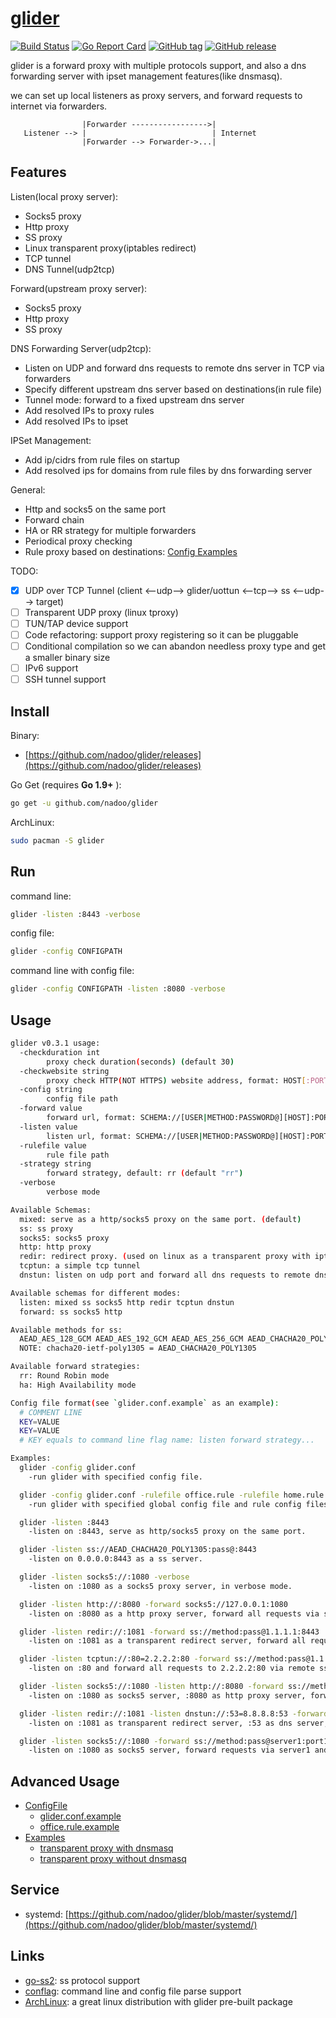 # [glider](https://github.com/nadoo/glider)

[![Build Status](https://img.shields.io/travis/nadoo/glider.svg?style=flat-square)](https://travis-ci.org/nadoo/glider)
[![Go Report Card](https://goreportcard.com/badge/github.com/nadoo/glider?style=flat-square)](https://goreportcard.com/report/github.com/nadoo/glider)
[![GitHub tag](https://img.shields.io/github/tag/nadoo/glider.svg?style=flat-square)](https://github.com/nadoo/glider/releases)
[![GitHub release](https://img.shields.io/github/release/nadoo/glider.svg?style=flat-square)](https://github.com/nadoo/glider/releases)

glider is a forward proxy with multiple protocols support, and also a dns forwarding server with ipset management features(like dnsmasq).

we can set up local listeners as proxy servers, and forward requests to internet via forwarders.
```
                |Forwarder ----------------->|         
   Listener --> |                            | Internet
                |Forwarder --> Forwarder->...| 
```

## Features
Listen(local proxy server):
- Socks5 proxy
- Http proxy
- SS proxy
- Linux transparent proxy(iptables redirect)
- TCP tunnel
- DNS Tunnel(udp2tcp)

Forward(upstream proxy server):
- Socks5 proxy
- Http proxy
- SS proxy

DNS Forwarding Server(udp2tcp):
- Listen on UDP and forward dns requests to remote dns server in TCP via forwarders
- Specify different upstream dns server based on destinations(in rule file)
- Tunnel mode: forward to a fixed upstream dns server
- Add resolved IPs to proxy rules
- Add resolved IPs to ipset

IPSet Management:
- Add ip/cidrs from rule files on startup
- Add resolved ips for domains from rule files by dns forwarding server 

General:
- Http and socks5 on the same port
- Forward chain
- HA or RR strategy for multiple forwarders
- Periodical proxy checking
- Rule proxy based on destinations: [Config Examples](config/examples)

TODO:
- [x] UDP over TCP Tunnel (client <--udp--> glider/uottun <--tcp--> ss <--udp--> target)
- [ ] Transparent UDP proxy (linux tproxy)
- [ ] TUN/TAP device support
- [ ] Code refactoring: support proxy registering so it can be pluggable
- [ ] Conditional compilation so we can abandon needless proxy type and get a smaller binary size
- [ ] IPv6 support
- [ ] SSH tunnel support

## Install
Binary: 
- [https://github.com/nadoo/glider/releases](https://github.com/nadoo/glider/releases)

Go Get (requires **Go 1.9+** ):
```bash
go get -u github.com/nadoo/glider
```

ArchLinux: 
```bash
sudo pacman -S glider
```

## Run
command line:
```bash
glider -listen :8443 -verbose
```

config file:
```bash
glider -config CONFIGPATH
```

command line with config file:
```bash
glider -config CONFIGPATH -listen :8080 -verbose
```

## Usage
```bash
glider v0.3.1 usage:
  -checkduration int
        proxy check duration(seconds) (default 30)
  -checkwebsite string
        proxy check HTTP(NOT HTTPS) website address, format: HOST[:PORT], default port: 80 (default "www.apple.com")
  -config string
        config file path
  -forward value
        forward url, format: SCHEMA://[USER|METHOD:PASSWORD@][HOST]:PORT[,SCHEMA://[USER|METHOD:PASSWORD@][HOST]:PORT]
  -listen value
        listen url, format: SCHEMA://[USER|METHOD:PASSWORD@][HOST]:PORT
  -rulefile value
        rule file path
  -strategy string
        forward strategy, default: rr (default "rr")
  -verbose
        verbose mode

Available Schemas:
  mixed: serve as a http/socks5 proxy on the same port. (default)
  ss: ss proxy
  socks5: socks5 proxy
  http: http proxy
  redir: redirect proxy. (used on linux as a transparent proxy with iptables redirect rules)
  tcptun: a simple tcp tunnel
  dnstun: listen on udp port and forward all dns requests to remote dns server via forwarders(tcp)

Available schemas for different modes:
  listen: mixed ss socks5 http redir tcptun dnstun
  forward: ss socks5 http

Available methods for ss:
  AEAD_AES_128_GCM AEAD_AES_192_GCM AEAD_AES_256_GCM AEAD_CHACHA20_POLY1305 AES-128-CFB AES-128-CTR AES-192-CFB AES-192-CTR AES-256-CFB AES-256-CTR CHACHA20-IETF XCHACHA20
  NOTE: chacha20-ietf-poly1305 = AEAD_CHACHA20_POLY1305

Available forward strategies:
  rr: Round Robin mode
  ha: High Availability mode

Config file format(see `glider.conf.example` as an example):
  # COMMENT LINE
  KEY=VALUE
  KEY=VALUE
  # KEY equals to command line flag name: listen forward strategy...

Examples:
  glider -config glider.conf
    -run glider with specified config file.

  glider -config glider.conf -rulefile office.rule -rulefile home.rule
    -run glider with specified global config file and rule config files.

  glider -listen :8443
    -listen on :8443, serve as http/socks5 proxy on the same port.

  glider -listen ss://AEAD_CHACHA20_POLY1305:pass@:8443
    -listen on 0.0.0.0:8443 as a ss server.

  glider -listen socks5://:1080 -verbose
    -listen on :1080 as a socks5 proxy server, in verbose mode.

  glider -listen http://:8080 -forward socks5://127.0.0.1:1080
    -listen on :8080 as a http proxy server, forward all requests via socks5 server.

  glider -listen redir://:1081 -forward ss://method:pass@1.1.1.1:8443
    -listen on :1081 as a transparent redirect server, forward all requests via remote ss server.

  glider -listen tcptun://:80=2.2.2.2:80 -forward ss://method:pass@1.1.1.1:8443
    -listen on :80 and forward all requests to 2.2.2.2:80 via remote ss server.

  glider -listen socks5://:1080 -listen http://:8080 -forward ss://method:pass@1.1.1.1:8443
    -listen on :1080 as socks5 server, :8080 as http proxy server, forward all requests via remote ss server.

  glider -listen redir://:1081 -listen dnstun://:53=8.8.8.8:53 -forward ss://method:pass@server1:port1,ss://method:pass@server2:port2
    -listen on :1081 as transparent redirect server, :53 as dns server, use forward chain: server1 -> server2.

  glider -listen socks5://:1080 -forward ss://method:pass@server1:port1 -forward ss://method:pass@server2:port2 -strategy rr
    -listen on :1080 as socks5 server, forward requests via server1 and server2 in roundrbin mode.
```

## Advanced Usage
- [ConfigFile](config)
  - [glider.conf.example](config/glider.conf.example)
  - [office.rule.example](config/rules.d/office.rule.example)
- [Examples](config/examples)
  - [transparent proxy with dnsmasq](config/examples/8.transparent_proxy_with_dnsmasq)
  - [transparent proxy without dnsmasq](config/examples/9.transparent_proxy_without_dnsmasq)

## Service
- systemd: [https://github.com/nadoo/glider/blob/master/systemd/](https://github.com/nadoo/glider/blob/master/systemd/)

## Links
- [go-ss2](https://github.com/shadowsocks/go-shadowsocks2): ss protocol support
- [conflag](https://github.com/nadoo/conflag): command line and config file parse support
- [ArchLinux](https://www.archlinux.org/packages/community/x86_64/glider): a great linux distribution with glider pre-built package
